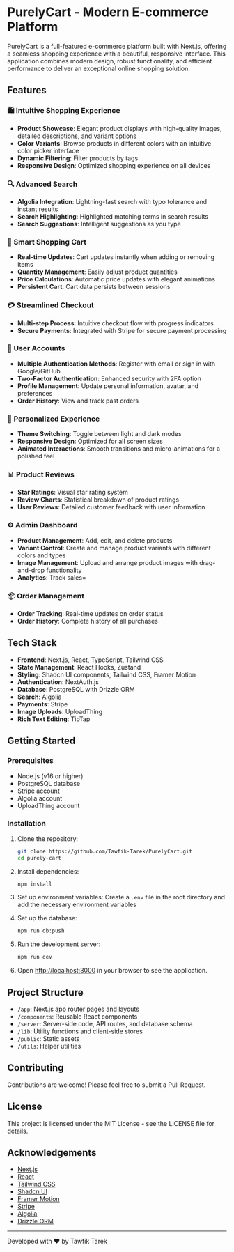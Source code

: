 # PurelyCart - Modern E-commerce Platform


PurelyCart is a full-featured e-commerce platform built with Next.js, offering a seamless shopping experience with a beautiful, responsive interface. This application combines modern design, robust functionality, and efficient performance to deliver an exceptional online shopping solution.

## Features

### 🛍️ Intuitive Shopping Experience

- **Product Showcase**: Elegant product displays with high-quality images, detailed descriptions, and variant options
- **Color Variants**: Browse products in different colors with an intuitive color picker interface
- **Dynamic Filtering**: Filter products by tags
- **Responsive Design**: Optimized shopping experience on all devices

### 🔍 Advanced Search

- **Algolia Integration**: Lightning-fast search with typo tolerance and instant results
- **Search Highlighting**: Highlighted matching terms in search results
- **Search Suggestions**: Intelligent suggestions as you type

### 🛒 Smart Shopping Cart

- **Real-time Updates**: Cart updates instantly when adding or removing items
- **Quantity Management**: Easily adjust product quantities
- **Price Calculations**: Automatic price updates with elegant animations
- **Persistent Cart**: Cart data persists between sessions

### 💳 Streamlined Checkout

- **Multi-step Process**: Intuitive checkout flow with progress indicators
- **Secure Payments**: Integrated with Stripe for secure payment processing


### 👤 User Accounts

- **Multiple Authentication Methods**: Register with email or sign in with Google/GitHub
- **Two-Factor Authentication**: Enhanced security with 2FA option
- **Profile Management**: Update personal information, avatar, and preferences
- **Order History**: View and track past orders

### 🌙 Personalized Experience

- **Theme Switching**: Toggle between light and dark modes
- **Responsive Design**: Optimized for all screen sizes
- **Animated Interactions**: Smooth transitions and micro-animations for a polished feel

### 📊 Product Reviews

- **Star Ratings**: Visual star rating system
- **Review Charts**: Statistical breakdown of product ratings
- **User Reviews**: Detailed customer feedback with user information

### ⚙️ Admin Dashboard

- **Product Management**: Add, edit, and delete products
- **Variant Control**: Create and manage product variants with different colors and types
- **Image Management**: Upload and arrange product images with drag-and-drop functionality
- **Analytics**: Track sales=

### 📦 Order Management

- **Order Tracking**: Real-time updates on order status
- **Order History**: Complete history of all purchases


## Tech Stack

- **Frontend**: Next.js, React, TypeScript, Tailwind CSS
- **State Management**: React Hooks, Zustand
- **Styling**: Shadcn UI components, Tailwind CSS, Framer Motion
- **Authentication**: NextAuth.js
- **Database**: PostgreSQL with Drizzle ORM
- **Search**: Algolia
- **Payments**: Stripe
- **Image Uploads**: UploadThing
- **Rich Text Editing**: TipTap

## Getting Started

### Prerequisites

- Node.js (v16 or higher)
- PostgreSQL database
- Stripe account
- Algolia account
- UploadThing account

### Installation

1. Clone the repository:

   ```bash
   git clone https://github.com/Tawfik-Tarek/PurelyCart.git
   cd purely-cart
   ```

2. Install dependencies:

   ```bash
   npm install
   ```

3. Set up environment variables:
   Create a `.env` file in the root directory and add the necessary environment variables

4. Set up the database:

   ```bash
   npm run db:push
   ```

5. Run the development server:

   ```bash
   npm run dev
   ```

6. Open [http://localhost:3000](http://localhost:3000) in your browser to see the application.

## Project Structure

- `/app`: Next.js app router pages and layouts
- `/components`: Reusable React components
- `/server`: Server-side code, API routes, and database schema
- `/lib`: Utility functions and client-side stores
- `/public`: Static assets
- `/utils`: Helper utilities

## Contributing

Contributions are welcome! Please feel free to submit a Pull Request.

## License

This project is licensed under the MIT License - see the LICENSE file for details.

## Acknowledgements

- [Next.js](https://nextjs.org/)
- [React](https://reactjs.org/)
- [Tailwind CSS](https://tailwindcss.com/)
- [Shadcn UI](https://ui.shadcn.com/)
- [Framer Motion](https://www.framer.com/motion/)
- [Stripe](https://stripe.com/)
- [Algolia](https://www.algolia.com/)
- [Drizzle ORM](https://orm.drizzle.team/)

---

Developed with ❤️ by Tawfik Tarek
